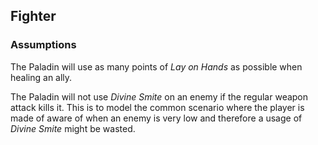 ## Fighter

### Assumptions

The Paladin will use as many points of _Lay on Hands_ as possible when healing an ally.

The Paladin will not use _Divine Smite_ on an enemy if the regular weapon attack kills it. 
This is to model the common scenario where the player is made of aware of when an enemy is 
very low and therefore a usage of _Divine Smite_ might be wasted. 